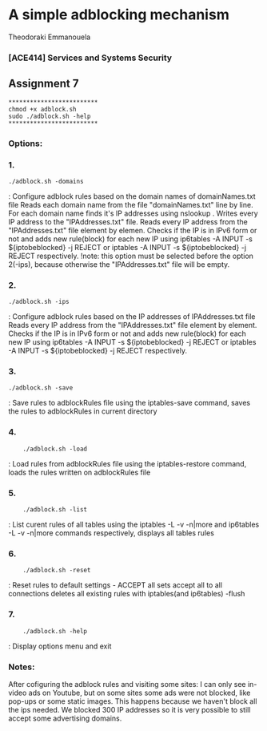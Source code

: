 # A simple adblocking mechanism
Theodoraki Emmanouela

### [ACE414] Services and Systems Security
## Assignment 7

```
*************************
chmod +x adblock.sh
sudo ./adblock.sh -help
*************************
```

### Options:
### 1.
    ./adblock.sh -domains 
: Configure adblock rules based on the domain names of domainNames.txt file
Reads each domain name from the file "domainNames.txt" line by line.
For each domain name finds it's IP addresses using nslookup .
Writes every IP address to the "IPAddresses.txt" file.
Reads every IP address from the "IPAddresses.txt" file element by elemen. 
Checks if the IP is in IPv6 form or not and adds new rule(block) for each new IP using
ip6tables -A INPUT -s ${iptobeblocked} -j REJECT    or
iptables -A INPUT -s ${iptobeblocked} -j REJECT     respectively.
!note: this option must be selected before the option 2(-ips), because otherwise
the "IPAddresses.txt" file will be empty. 

### 2.
    ./adblock.sh -ips
: Configure adblock rules based on the IP addresses of IPAddresses.txt file
Reads every IP address from the "IPAddresses.txt" file element by element. 
Checks if the IP is in IPv6 form or not and adds new rule(block) for each new IP using
ip6tables -A INPUT -s ${iptobeblocked} -j REJECT    or
iptables -A INPUT -s ${iptobeblocked} -j REJECT     respectively.

### 3.
    ./adblock.sh -save
: Save rules to adblockRules file
using the iptables-save command, saves the rules to adblockRules in current directory

### 4.
        ./adblock.sh -load
: Load rules from adblockRules file
using the iptables-restore command, loads the rules written on adblockRules file 

### 5.
        ./adblock.sh -list
: List curent rules of all tables
using the  iptables -L -v -n|more and ip6tables -L -v -n|more commands respectively,
displays all tables rules

### 6.
        ./adblock.sh -reset
: Reset rules to default settings - ACCEPT all
sets accept all to all connections 
deletes all existing rules with iptables(and ip6tables) -flush

### 7.
        ./adblock.sh -help
: Display options menu and exit

### Notes:
After cofiguring the adblock rules and visiting some sites:
I can only see in-video ads on Youtube, but on some sites some ads were not blocked,
like pop-ups or some static images.
This happens because we haven't block all the ips needed. 
We blocked 300 IP addresses so it is very possible to still accept some advertising domains.

